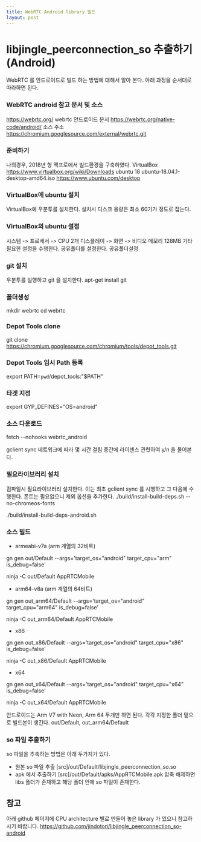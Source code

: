 ```yaml
---
title: WebRTC Android library 빌드
layout: post
---
```

# libjingle_peerconnection_so 추출하기(Android)

WebRTC 를 안드로이드로 빌드 하는 방법에 대해서 알아 본다. 아래 과정을 순서대로 따라하면 된다.

### WebRTC android 참고 문서 및 소스
https://webrtc.org/
webrtc 안드로이드 문서
https://webrtc.org/native-code/android/
소스 주소
https://chromium.googlesource.com/external/webrtc.git
### 준비하기
나의경우, 2018년 형 맥프로에서 빌드환경을 구축하였다.
VirtualBox
https://www.virtualbox.org/wiki/Downloads
ubuntu 18
ubuntu-18.04.1-desktop-amd64.iso
https://www.ubuntu.com/desktop
### VirtualBox에 ubuntu 설치
VirtualBox에 우분투를 설치한다.
설치시 디스크 용량은 최소 60기가 정도로 잡는다.
### VirtualBox의 ubuntu 설정
시스템 -> 프로세서 -> CPU 2개
디스플레이 -> 화면 -> 비디오 메모리 128MB
기타 필요한 설정을 수행한다.
공유폴더를 설정한다. 공유폴더설정
### git 설치
우분투를 실행하고 git 을 설치한다.
apt-get install git
### 폴더생성
mkdir webrtc
cd webrtc
### Depot Tools clone
git clone https://chromium.googlesource.com/chromium/tools/depot_tools.git
### Depot Tools 임시 Path 등록
export PATH=`pwd`/depot_tools:"$PATH"
### 타겟 지정
export GYP_DEFINES="OS=android"
### 소스 다운로드
fetch --nohooks webrtc_android

gclient sync
네트워크에 따라 몇 시간 걸림
중간에 라이센스 관련하여 y/n 을 물어본다.
### 필요라이브러리 설치
컴파일시 필요라이브러리 설치한다.
이는 최초 gclient sync 를 시행하고 그 다음에 수행한다.
폰트는 필요없으니 제외 옵션을 추가한다.
./build/install-build-deps.sh  --no-chromeos-fonts

./build/install-build-deps-android.sh
### 소스 빌드
* armeabi-v7a (arm 계열의 32비트)

gn gen out/Default --args='target_os="android" target_cpu="arm" is_debug=false'

ninja -C out/Default AppRTCMobile

* arm64-v8a (arm 계열의 64비트)

gn gen out_arm64/Default --args='target_os="android" target_cpu="arm64" is_debug=false'

ninja -C out_arm64/Default AppRTCMobile

* x86

gn gen out_x86/Default --args='target_os="android" target_cpu="x86" is_debug=false'

ninja -C out_x86/Default AppRTCMobile

* x64

gn gen out_x64/Default --args='target_os="android" target_cpu="x64" is_debug=false'

ninja -C out_x64/Default AppRTCMobile

안드로이드는 Arm V7 with Neon, Arm 64 두개만 하면 된다.
각각 지정한 폴더 밑으로 빌드본이 생긴다. out/Default, out_arm64/Default

### so 파일 추출하기
so 파일을 추축하는 방법은 아래 두가지가 있다.
- 원본 so 파일 추출
[src]/out/Default/libjingle_peerconnection_so.so
- apk 에서 추출하기
[src]/out/Default/apks/AppRTCMobile.apk
압축 해제하면 libs 폴더가 존재하고 해당 폴더 안에 so 파일이 존재한다.


## 참고
아래 github 페이지에 CPU architecture 별로 만들어 놓은 library 가 있으니 참고하시기 바랍니다.
https://github.com/jindotori/libjingle_peerconnection_so-android

